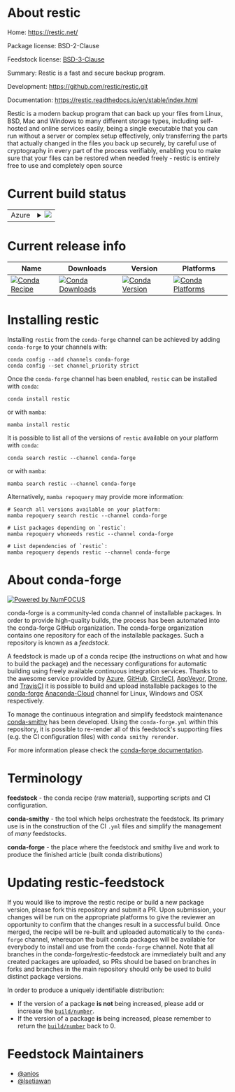 About restic
============

Home: https://restic.net/

Package license: BSD-2-Clause

Feedstock license: [BSD-3-Clause](https://github.com/conda-forge/restic-feedstock/blob/main/LICENSE.txt)

Summary: Restic is a fast and secure backup program.

Development: https://github.com/restic/restic.git

Documentation: https://restic.readthedocs.io/en/stable/index.html

Restic is a modern backup program that can back up your files from Linux,
BSD, Mac and Windows to many different storage types, including self-hosted
and online services easily, being a single executable that you can run
without a server or complex setup effectively, only transferring the parts
that actually changed in the files you back up securely, by careful use of
cryptography in every part of the process verifiably, enabling you to make
sure that your files can be restored when needed freely - restic is
entirely free to use and completely open source


Current build status
====================


<table>
    
  <tr>
    <td>Azure</td>
    <td>
      <details>
        <summary>
          <a href="https://dev.azure.com/conda-forge/feedstock-builds/_build/latest?definitionId=13400&branchName=main">
            <img src="https://dev.azure.com/conda-forge/feedstock-builds/_apis/build/status/restic-feedstock?branchName=main">
          </a>
        </summary>
        <table>
          <thead><tr><th>Variant</th><th>Status</th></tr></thead>
          <tbody><tr>
              <td>linux_64</td>
              <td>
                <a href="https://dev.azure.com/conda-forge/feedstock-builds/_build/latest?definitionId=13400&branchName=main">
                  <img src="https://dev.azure.com/conda-forge/feedstock-builds/_apis/build/status/restic-feedstock?branchName=main&jobName=linux&configuration=linux%20linux_64_" alt="variant">
                </a>
              </td>
            </tr><tr>
              <td>osx_64</td>
              <td>
                <a href="https://dev.azure.com/conda-forge/feedstock-builds/_build/latest?definitionId=13400&branchName=main">
                  <img src="https://dev.azure.com/conda-forge/feedstock-builds/_apis/build/status/restic-feedstock?branchName=main&jobName=osx&configuration=osx%20osx_64_" alt="variant">
                </a>
              </td>
            </tr><tr>
              <td>osx_arm64</td>
              <td>
                <a href="https://dev.azure.com/conda-forge/feedstock-builds/_build/latest?definitionId=13400&branchName=main">
                  <img src="https://dev.azure.com/conda-forge/feedstock-builds/_apis/build/status/restic-feedstock?branchName=main&jobName=osx&configuration=osx%20osx_arm64_" alt="variant">
                </a>
              </td>
            </tr><tr>
              <td>win_64</td>
              <td>
                <a href="https://dev.azure.com/conda-forge/feedstock-builds/_build/latest?definitionId=13400&branchName=main">
                  <img src="https://dev.azure.com/conda-forge/feedstock-builds/_apis/build/status/restic-feedstock?branchName=main&jobName=win&configuration=win%20win_64_" alt="variant">
                </a>
              </td>
            </tr>
          </tbody>
        </table>
      </details>
    </td>
  </tr>
</table>

Current release info
====================

| Name | Downloads | Version | Platforms |
| --- | --- | --- | --- |
| [![Conda Recipe](https://img.shields.io/badge/recipe-restic-green.svg)](https://anaconda.org/conda-forge/restic) | [![Conda Downloads](https://img.shields.io/conda/dn/conda-forge/restic.svg)](https://anaconda.org/conda-forge/restic) | [![Conda Version](https://img.shields.io/conda/vn/conda-forge/restic.svg)](https://anaconda.org/conda-forge/restic) | [![Conda Platforms](https://img.shields.io/conda/pn/conda-forge/restic.svg)](https://anaconda.org/conda-forge/restic) |

Installing restic
=================

Installing `restic` from the `conda-forge` channel can be achieved by adding `conda-forge` to your channels with:

```
conda config --add channels conda-forge
conda config --set channel_priority strict
```

Once the `conda-forge` channel has been enabled, `restic` can be installed with `conda`:

```
conda install restic
```

or with `mamba`:

```
mamba install restic
```

It is possible to list all of the versions of `restic` available on your platform with `conda`:

```
conda search restic --channel conda-forge
```

or with `mamba`:

```
mamba search restic --channel conda-forge
```

Alternatively, `mamba repoquery` may provide more information:

```
# Search all versions available on your platform:
mamba repoquery search restic --channel conda-forge

# List packages depending on `restic`:
mamba repoquery whoneeds restic --channel conda-forge

# List dependencies of `restic`:
mamba repoquery depends restic --channel conda-forge
```


About conda-forge
=================

[![Powered by
NumFOCUS](https://img.shields.io/badge/powered%20by-NumFOCUS-orange.svg?style=flat&colorA=E1523D&colorB=007D8A)](https://numfocus.org)

conda-forge is a community-led conda channel of installable packages.
In order to provide high-quality builds, the process has been automated into the
conda-forge GitHub organization. The conda-forge organization contains one repository
for each of the installable packages. Such a repository is known as a *feedstock*.

A feedstock is made up of a conda recipe (the instructions on what and how to build
the package) and the necessary configurations for automatic building using freely
available continuous integration services. Thanks to the awesome service provided by
[Azure](https://azure.microsoft.com/en-us/services/devops/), [GitHub](https://github.com/),
[CircleCI](https://circleci.com/), [AppVeyor](https://www.appveyor.com/),
[Drone](https://cloud.drone.io/welcome), and [TravisCI](https://travis-ci.com/)
it is possible to build and upload installable packages to the
[conda-forge](https://anaconda.org/conda-forge) [Anaconda-Cloud](https://anaconda.org/)
channel for Linux, Windows and OSX respectively.

To manage the continuous integration and simplify feedstock maintenance
[conda-smithy](https://github.com/conda-forge/conda-smithy) has been developed.
Using the ``conda-forge.yml`` within this repository, it is possible to re-render all of
this feedstock's supporting files (e.g. the CI configuration files) with ``conda smithy rerender``.

For more information please check the [conda-forge documentation](https://conda-forge.org/docs/).

Terminology
===========

**feedstock** - the conda recipe (raw material), supporting scripts and CI configuration.

**conda-smithy** - the tool which helps orchestrate the feedstock.
                   Its primary use is in the construction of the CI ``.yml`` files
                   and simplify the management of *many* feedstocks.

**conda-forge** - the place where the feedstock and smithy live and work to
                  produce the finished article (built conda distributions)


Updating restic-feedstock
=========================

If you would like to improve the restic recipe or build a new
package version, please fork this repository and submit a PR. Upon submission,
your changes will be run on the appropriate platforms to give the reviewer an
opportunity to confirm that the changes result in a successful build. Once
merged, the recipe will be re-built and uploaded automatically to the
`conda-forge` channel, whereupon the built conda packages will be available for
everybody to install and use from the `conda-forge` channel.
Note that all branches in the conda-forge/restic-feedstock are
immediately built and any created packages are uploaded, so PRs should be based
on branches in forks and branches in the main repository should only be used to
build distinct package versions.

In order to produce a uniquely identifiable distribution:
 * If the version of a package **is not** being increased, please add or increase
   the [``build/number``](https://docs.conda.io/projects/conda-build/en/latest/resources/define-metadata.html#build-number-and-string).
 * If the version of a package **is** being increased, please remember to return
   the [``build/number``](https://docs.conda.io/projects/conda-build/en/latest/resources/define-metadata.html#build-number-and-string)
   back to 0.

Feedstock Maintainers
=====================

* [@anjos](https://github.com/anjos/)
* [@lsetiawan](https://github.com/lsetiawan/)

